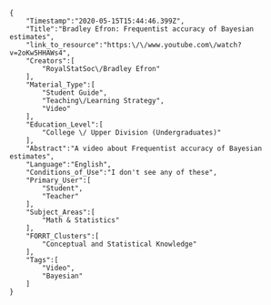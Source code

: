 
    {
        "Timestamp":"2020-05-15T15:44:46.399Z",
        "Title":"Bradley Efron: Frequentist accuracy of Bayesian estimates",
        "link_to_resource":"https:\/\/www.youtube.com\/watch?v=2oKw5HHAWs4",
        "Creators":[
            "RoyalStatSoc\/Bradley Efron"
        ],
        "Material_Type":[
            "Student Guide",
            "Teaching\/Learning Strategy",
            "Video"
        ],
        "Education_Level":[
            "College \/ Upper Division (Undergraduates)"
        ],
        "Abstract":"A video about Frequentist accuracy of Bayesian estimates",
        "Language":"English",
        "Conditions_of_Use":"I don't see any of these",
        "Primary_User":[
            "Student",
            "Teacher"
        ],
        "Subject_Areas":[
            "Math & Statistics"
        ],
        "FORRT_Clusters":[
            "Conceptual and Statistical Knowledge"
        ],
        "Tags":[
            "Video",
            "Bayesian"
        ]
    }
